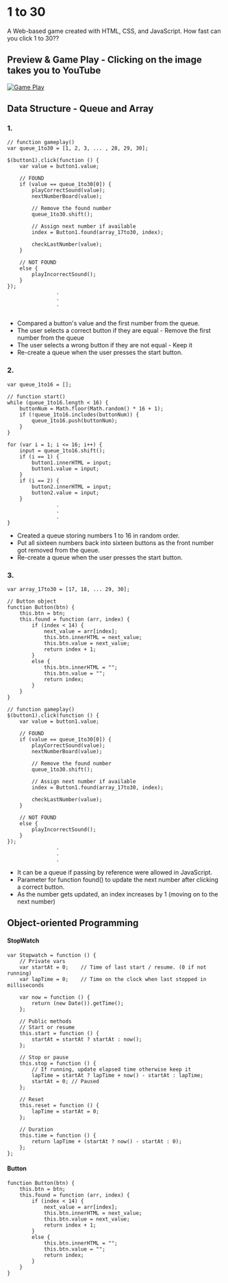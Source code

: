 # 1 to 30
A Web-based game created with HTML, CSS, and JavaScript. How fast can you click 1 to 30??

## Preview & Game Play - Clicking on the image takes you to YouTube
[![Game Play](https://user-images.githubusercontent.com/48369187/58526341-aaaf3080-819c-11e9-9536-c366af62fa12.png)](http://www.youtube.com/watch?v=zMFpgIZ95SA "1to30")


## Data Structure - Queue and Array
### 1.
```
// function gameplay()
var queue_1to30 = [1, 2, 3, ... , 28, 29, 30];

$(button1).click(function () {
    var value = button1.value;
    
    // FOUND
    if (value == queue_1to30[0]) {
        playCorrectSound(value);
        nextNumberBoard(value);
        
        // Remove the found number
        queue_1to30.shift();

        // Assign next number if available
        index = Button1.found(array_17to30, index);

        checkLastNumber(value);
    }
    
    // NOT FOUND
    else {
        playIncorrectSound();
    }
});
                .
                .
                .


```
* Compared a button's value and the first number from the queue.
* The user selects a correct button if they are equal - Remove the first number from the queue
* The user selects a wrong button if they are not equal - Keep it
* Re-create a queue when the user presses the start button.

### 2.
```
var queue_1to16 = [];

// function start()
while (queue_1to16.length < 16) {
    buttonNum = Math.floor(Math.random() * 16 + 1);
    if (!queue_1to16.includes(buttonNum)) {
        queue_1to16.push(buttonNum);
    }
}

for (var i = 1; i <= 16; i++) {
    input = queue_1to16.shift();
    if (i == 1) {
        button1.innerHTML = input;
        button1.value = input;
    }
    if (i == 2) {
        button2.innerHTML = input;
        button2.value = input;
    }
                .
                .
                .
}
```
* Created a queue storing numbers 1 to 16 in random order.
* Put all sixteen numbers back into sixteen buttons as the front number got removed from the queue.
* Re-create a queue when the user presses the start button.

### 3.
```
var array_17to30 = [17, 18, ... 29, 30];

// Button object
function Button(btn) {
    this.btn = btn;
    this.found = function (arr, index) {
        if (index < 14) {
            next_value = arr[index];
            this.btn.innerHTML = next_value;
            this.btn.value = next_value;
            return index + 1;
        }
        else {
            this.btn.innerHTML = "";
            this.btn.value = "";
            return index;
        }
    }
}

// function gameplay()
$(button1).click(function () {
    var value = button1.value;
    
    // FOUND
    if (value == queue_1to30[0]) {
        playCorrectSound(value);
        nextNumberBoard(value);
        
        // Remove the found number
        queue_1to30.shift();

        // Assign next number if available
        index = Button1.found(array_17to30, index);

        checkLastNumber(value);
    }
    
    // NOT FOUND
    else {
        playIncorrectSound();
    }
});
                .
                .
                .

```
* It can be a queue if passing by reference were allowed in JavaScript.
* Parameter for function found() to update the next number after clicking a correct button.
* As the number gets updated, an index increases by 1 (moving on to the next number)


## Object-oriented Programming
#### StopWatch
```
var Stopwatch = function () {
    // Private vars
    var startAt = 0;	// Time of last start / resume. (0 if not running)
    var lapTime = 0;	// Time on the clock when last stopped in milliseconds

    var now = function () {
        return (new Date()).getTime();
    };

    // Public methods
    // Start or resume
    this.start = function () {
        startAt = startAt ? startAt : now();
    };

    // Stop or pause
    this.stop = function () {
        // If running, update elapsed time otherwise keep it
        lapTime = startAt ? lapTime + now() - startAt : lapTime;
        startAt = 0; // Paused
    };

    // Reset
    this.reset = function () {
        lapTime = startAt = 0;
    };

    // Duration
    this.time = function () {
        return lapTime + (startAt ? now() - startAt : 0);
    };
};
```

#### Button
```
function Button(btn) {
    this.btn = btn;
    this.found = function (arr, index) {
        if (index < 14) {
            next_value = arr[index];
            this.btn.innerHTML = next_value;
            this.btn.value = next_value;
            return index + 1;
        }
        else {
            this.btn.innerHTML = "";
            this.btn.value = "";
            return index;
        }
    }
}
```

